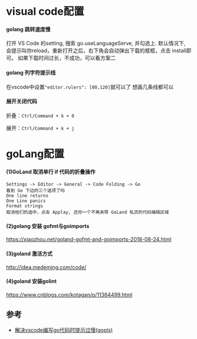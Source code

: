 # visual code配置
#### golang 跳转速度慢

打开 VS Code 的setting, 搜索 go.useLanguageServe, 并勾选上.
默认情况下, 会提示叫你reload，重新打开之后，右下角会自动弹出下载的框框，点击 install即可。
如果下载时间过长，不成功，可以看方案二

#### golang 列字符提示线
在vscode中设置```"editor.rulers": [80,120]```就可以了 想画几条线都可以

#### 展开关闭代码
折叠：`Ctrl/Command + k + 0`

展开：`Ctrl/Command + k + j`

# goLang配置
#### (1)GoLand 取消单行 if 代码的折叠操作
```
Settings -> Editor -> General -> Code Folding -> Go
看到 Go 下边的三个选项了吗
One line returns
One Line panics
Format strings
取消他们的选中，点击 Applay, 还你一个不再夹带 GoLand 私货的代码编辑区域
```
#### (2)golang 安装 gofmt与goimports
https://xiaozhou.net/goland-gofmt-and-goimports-2018-08-24.html

#### (3)goland 激活方式
http://idea.medeming.com/code/

#### (4)goland 安装golint
https://www.cnblogs.com/kotagan/p/11364499.html


## 参考
- [解决vscode编写go代码时提示过慢(gopls)](https://blog.csdn.net/zhetmdoubeizhanyong/article/details/102534172)
